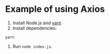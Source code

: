 # Example of using Axios

1. Install Node.js and [yarn]()
1. Install dependencies:
```
yarn
```
1. Run `node index.js`.

